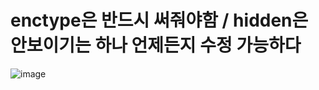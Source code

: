 # enctype은 반드시 써줘야함 / hidden은 안보이기는 하나 언제든지 수정 가능하다

![image](https://user-images.githubusercontent.com/85022962/130216485-c8620d62-dd3a-4a37-b98b-118d93b78ce7.png)

